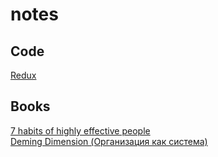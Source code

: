 # notes

## Code

[Redux](redux.ru.md)

## Books 

[7 habits of highly effective people](7habits.ru.md)  
[Deming Dimension (Организация как система)](deming-dimension.ru.md)

